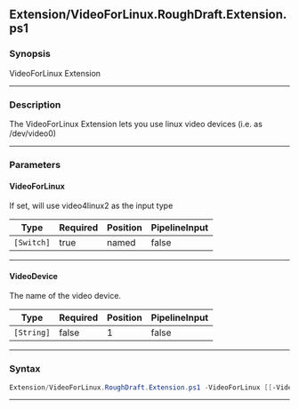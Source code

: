 
Extension/VideoForLinux.RoughDraft.Extension.ps1
------------------------------------------------
### Synopsis
VideoForLinux Extension

---
### Description

The VideoForLinux Extension lets you use linux video devices (i.e. as /dev/video0)

---
### Parameters
#### **VideoForLinux**

If set, will use video4linux2 as the input type






|Type      |Required|Position|PipelineInput|
|----------|--------|--------|-------------|
|`[Switch]`|true    |named   |false        |



---
#### **VideoDevice**

The name of the video device.






|Type      |Required|Position|PipelineInput|
|----------|--------|--------|-------------|
|`[String]`|false   |1       |false        |



---
### Syntax
```PowerShell
Extension/VideoForLinux.RoughDraft.Extension.ps1 -VideoForLinux [[-VideoDevice] <String>] [<CommonParameters>]
```
---




